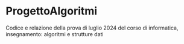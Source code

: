 # ProgettoAlgoritmi
Codice e relazione della prova di luglio 2024 del corso di informatica, insegnamento: algoritmi e strutture dati
